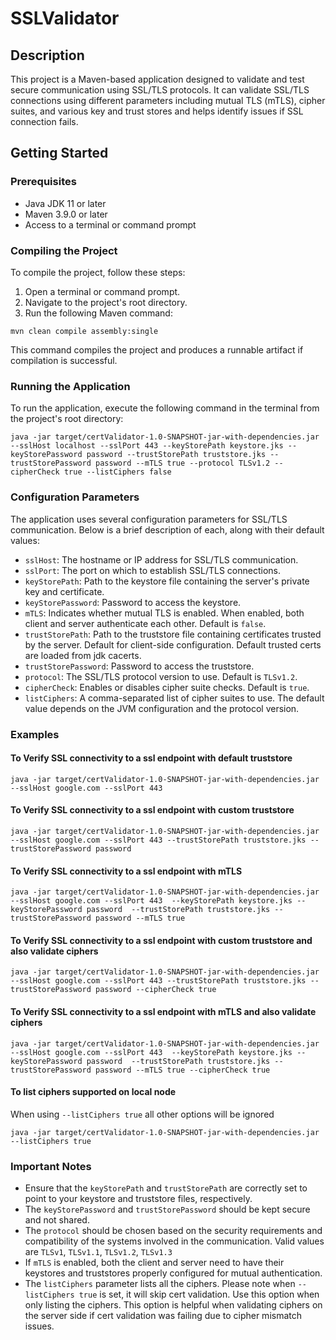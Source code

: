 # SSLValidator

## Description

This project is a Maven-based application designed to validate and test secure communication using SSL/TLS protocols. It can validate SSL/TLS connections using different parameters including mutual TLS (mTLS), cipher suites, and various key and trust stores and helps identify issues if SSL connection fails.

## Getting Started

### Prerequisites

- Java JDK 11 or later
- Maven 3.9.0 or later
- Access to a terminal or command prompt

### Compiling the Project

To compile the project, follow these steps:

1. Open a terminal or command prompt.
2. Navigate to the project's root directory.
3. Run the following Maven command:

```shell
mvn clean compile assembly:single
```

This command compiles the project and produces a runnable artifact if compilation is successful.

### Running the Application

To run the application, execute the following command in the terminal from the project's root directory:

```shell
java -jar target/certValidator-1.0-SNAPSHOT-jar-with-dependencies.jar --sslHost localhost --sslPort 443 --keyStorePath keystore.jks --keyStorePassword password --trustStorePath truststore.jks --trustStorePassword password --mTLS true --protocol TLSv1.2 --cipherCheck true --listCiphers false
```


### Configuration Parameters

The application uses several configuration parameters for SSL/TLS communication. Below is a brief description of each, along with their default values:

- `sslHost`: The hostname or IP address for SSL/TLS communication. 
- `sslPort`: The port on which to establish SSL/TLS connections. 
- `keyStorePath`: Path to the keystore file containing the server's private key and certificate. 
- `keyStorePassword`: Password to access the keystore. 
- `mTLS`: Indicates whether mutual TLS is enabled. When enabled, both client and server authenticate each other. Default is `false`.
- `trustStorePath`: Path to the truststore file containing certificates trusted by the server. Default for client-side configuration. Default trusted certs are loaded from jdk cacerts.
- `trustStorePassword`: Password to access the truststore.
- `protocol`: The SSL/TLS protocol version to use. Default is `TLSv1.2`.
- `cipherCheck`: Enables or disables cipher suite checks. Default is `true`.
- `listCiphers`: A comma-separated list of cipher suites to use. The default value depends on the JVM configuration and the protocol version.

### Examples

#### To Verify SSL connectivity to a ssl endpoint with default truststore
```shell
java -jar target/certValidator-1.0-SNAPSHOT-jar-with-dependencies.jar --sslHost google.com --sslPort 443
```

#### To Verify SSL connectivity to a ssl endpoint with custom truststore
```shell
java -jar target/certValidator-1.0-SNAPSHOT-jar-with-dependencies.jar --sslHost google.com --sslPort 443 --trustStorePath truststore.jks --trustStorePassword password

```

#### To Verify SSL connectivity to a ssl endpoint with mTLS
```shell
java -jar target/certValidator-1.0-SNAPSHOT-jar-with-dependencies.jar --sslHost google.com --sslPort 443  --keyStorePath keystore.jks --keyStorePassword password  --trustStorePath truststore.jks --trustStorePassword password --mTLS true 
```

#### To Verify SSL connectivity to a ssl endpoint with custom truststore and also validate ciphers
```shell
java -jar target/certValidator-1.0-SNAPSHOT-jar-with-dependencies.jar --sslHost google.com --sslPort 443 --trustStorePath truststore.jks --trustStorePassword password --cipherCheck true 
```

#### To Verify SSL connectivity to a ssl endpoint with mTLS and also validate ciphers
```shell
java -jar target/certValidator-1.0-SNAPSHOT-jar-with-dependencies.jar --sslHost google.com --sslPort 443  --keyStorePath keystore.jks --keyStorePassword password  --trustStorePath truststore.jks --trustStorePassword password --mTLS true --cipherCheck true 
```

#### To list ciphers supported on local node
When using `--listCiphers true` all other options will be ignored
```shell
java -jar target/certValidator-1.0-SNAPSHOT-jar-with-dependencies.jar --listCiphers true
```

### Important Notes

- Ensure that the `keyStorePath` and `trustStorePath` are correctly set to point to your keystore and truststore files, respectively.
- The `keyStorePassword` and `trustStorePassword` should be kept secure and not shared.
- The `protocol` should be chosen based on the security requirements and compatibility of the systems involved in the communication. Valid values are `TLSv1`, `TLSv1.1`, `TLSv1.2`, `TLSv1.3`
- If `mTLS` is enabled, both the client and server need to have their keystores and truststores properly configured for mutual authentication.
- The `listCiphers` parameter lists all the ciphers. Please note when `--listCiphers true` is set, it will skip cert validation. Use this option when only listing the ciphers. This option is helpful when validating ciphers on the server side if cert validation was failing due to cipher mismatch issues. 
